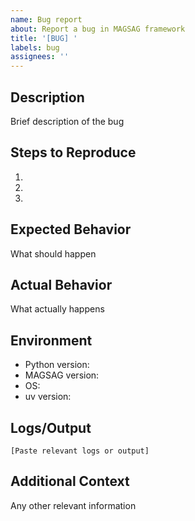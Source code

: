 ```yaml
---
name: Bug report
about: Report a bug in MAGSAG framework
title: '[BUG] '
labels: bug
assignees: ''
---
```


## Description
Brief description of the bug

## Steps to Reproduce
1.
2.
3.

## Expected Behavior
What should happen

## Actual Behavior
What actually happens

## Environment
- Python version:
- MAGSAG version:
- OS:
- uv version:

## Logs/Output
```
[Paste relevant logs or output]
```

## Additional Context
Any other relevant information
